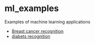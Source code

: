 # ml_examples
Examples of machine learning applications

- [Breast cancer recognition](breast_cancer.ipynb)
- [diabets recognition](diabets.ipynb)
